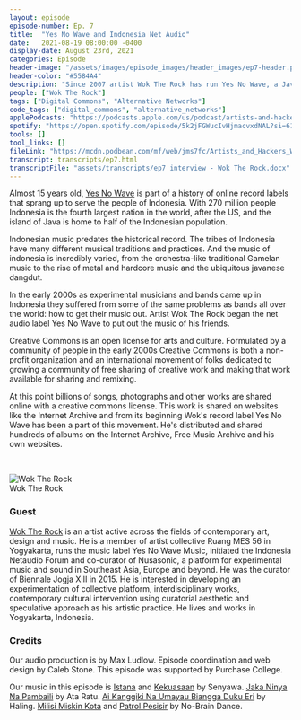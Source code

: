 ```yaml
---
layout: episode
episode-number: Ep. 7
title:  "Yes No Wave and Indonesia Net Audio"
date:   2021-08-19 08:00:00 -0400
display-date: August 23rd, 2021
categories: Episode
header-image: "/assets/images/episode_images/header_images/ep7-header.png"
header-color: "#5584A4"
description: "Since 2007 artist Wok The Rock has run Yes No Wave, a Javanese net audio record label that makes music available for free legal download. Yes No Wave albums are released under a creative commons license allowing free non-commercial use and the freedom to remix the music."
people: ["Wok The Rock"]
tags: ["Digital Commons", "Alternative Networks"]
code_tags: ["digital_commons", "alternative_networks"]
applePodcasts: "https://podcasts.apple.com/us/podcast/artists-and-hackers/id1536778522?i=1000532978179"
spotify: "https://open.spotify.com/episode/5k2jFGWucIvHjmacvxdNAL?si=6198942912944dfa"
tools: []
tool_links: []
fileLink: "https://mcdn.podbean.com/mf/web/jms7fc/Artists_and_Hackers_WOK_8_19_Max_01_mixdown.mp3"
transcript: transcripts/ep7.html
transcriptFile: "assets/transcripts/ep7 interview - Wok The Rock.docx"
---
```


Almost 15 years old, [Yes No Wave](http://yesnowave.com/) is part of a history of online record labels that sprang up to serve the people of Indonesia. With 270 million people Indonesia is the fourth largest nation in the world, after the US, and the island of Java is home to half of the Indonesian population. 

Indonesian music predates the historical record. The tribes of Indonesia have many different musical traditions and practices. And the music of indonesia is incredibly varied, from the orchestra-like traditional Gamelan music to the rise of metal and hardcore music and the ubiquitous javanese dangdut.

In the early 2000s as experimental musicians and bands came up in Indonesia they suffered from some of the same problems as bands all over the world: how to get their music out. Artist Wok The Rock began the net audio label Yes No Wave to put out the music of his friends.

Creative Commons is an open license for arts and culture. Formulated by a community of people in the early 2000s Creative Commons is both a non-profit organization and an international movement of folks dedicated to growing a community of free sharing of creative work and making that work available for sharing and remixing.

At this point billions of songs, photographs and other works are shared online with a creative commons license. This work is shared on websites like the Internet Archive and from its beginning Wok's record label Yes No Wave has been a part of this movement. He's distributed and shared hundreds of albums on the Internet Archive, Free Music Archive and his own websites.

<br>

![Wok The Rock]({{site.baseurl}}/assets/images/wok-headshot-medium.jpg)  
Wok The Rock  

### Guest

<a href="https://www.woktherock.net/" alt="Wok The Rock" class="nameTag">Wok The Rock</a> is an artist active across the fields of contemporary art, design and music. He is a member of artist collective Ruang MES 56 in Yogyakarta, runs the music label Yes No Wave Music, initiated the Indonesia Netaudio Forum and co-curator of Nusasonic, a platform for experimental music and sound in Southeast Asia, Europe and beyond. He was the curator of Biennale Jogja XIII in 2015. He is interested in developing an experimentation of collective platform, interdisciplinary works, contemporary cultural intervention using curatorial aesthetic and speculative approach as his artistic practice. He lives and works in Yogyakarta, Indonesia.

### Credits

Our audio production is by Max Ludlow. Episode coordination and web design by Caleb Stone. This episode was supported by Purchase College.

Our music in this episode is [Istana](https://senyawaofficial.bandcamp.com/track/istana-3) and [Kekuasaan](https://senyawaofficial.bandcamp.com/track/kekuasaan) by Senyawa. [Jaka Ninya Na Pambaili](http://yesnowave.com/releases/yesno095/) by Ata Ratu. [Ai Kanggiki Na Umayau Biangga Duku Eri](http://yesnowave.com/releases/yesno095/) by Haling. [Milisi Miskin Kota](http://yesnowave.com/releases/yesno093/) and [Patrol Pesisir](http://yesnowave.com/releases/yesno093/) by No-Brain Dance.
